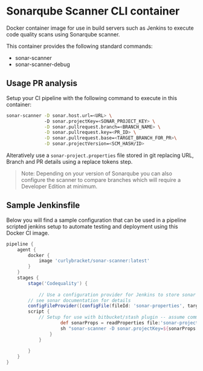 # Sonarqube Scanner CLI container
Docker container image for use in build servers such as Jenkins to execute code quality scans using Sonarqube scanner.

This container provides the following standard commands:
 * sonar-scanner
 * sonar-scanner-debug

## Usage PR analysis
Setup your CI pipeline with the following command to execute in this container:
```bash
sonar-scanner -D sonar.host.url=<URL> \ 
              -D sonar.projectKey=<SONAR_PROJECT_KEY> \
              -D sonar.pullrequest.branch=<BRANCH_NAME> \
              -D sonar.pullrequest.key=<PR_ID> \
              -D sonar.pullrequest.base=<TARGET_BRANCH_FOR_PR>\
              -D sonar.projectVersion=<SCM_HASH/ID>
```

Alteratively use a `sonar-project.properties` file stored in git replacing URL, Branch and PR details using a replace tokens step.

>Note: Depending on your version of Sonarqube you can also configure the scanner to compare branches which will require a Developer Edition at minimum.

## Sample Jenkinsfile
Below you will find a sample configuration that can be used in a pipeline scripted jenkins setup to automate testing and deployment using this Docker CI image.


```groovy
pipeline {
    agent { 
        docker { 
            image 'curlybracket/sonar-scanner:latest'
        }
    }
    stages {
        stage('Codequality') {
	
            // Use a configuration provider for Jenkins to store sonar details such as server URL and ProjectKey
	    // see sonar documentation for details
	    configFileProvider([configFile(fileId: 'sonar-properties', targetLocation: 'sonar-project.properties')]) {                
		script {
		    // Setup for use with bitbucket/stash plugin -- assume community edition from Sonar without branching support
                    def sonarProps = readProperties file:'sonar-project.properties'
                    sh "sonar-scanner -D sonar.projectKey=${sonarProps['sonar.projectKey']}:${BRANCH_NAME}"
                }		
            }	
	    
        }
    }
}
```
